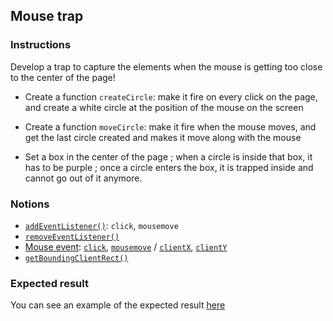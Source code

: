 ## Mouse trap

### Instructions

Develop a trap to capture the elements when the mouse is getting too close to the center of the page!

- Create a function `createCircle`: make it fire on every click on the page, and create a white circle at the position of the mouse on the screen

- Create a function `moveCircle`: make it fire when the mouse moves, and get the last circle created and makes it move along with the mouse

- Set a box in the center of the page ; when a circle is inside that box, it has to be purple ; once a circle enters the box, it is trapped inside and cannot go out of it anymore.

### Notions

- [`addEventListener()`](https://developer.mozilla.org/en-US/docs/Web/API/EventTarget/addEventListener): `click`, `mousemove`
- [`removeEventListener()`](https://developer.mozilla.org/en-US/docs/Web/API/EventTarget/removeEventListener)
- [Mouse event](https://developer.mozilla.org/en-US/docs/Web/API/MouseEvent/MouseEvent): [`click`](https://developer.mozilla.org/en-US/docs/Web/API/Element/click_event), [`mousemove`](https://developer.mozilla.org/en-US/docs/Web/API/Element/mousemove_event) / [`clientX`](https://developer.mozilla.org/en-US/docs/Web/API/MouseEvent/clientX), [`clientY`](https://developer.mozilla.org/en-US/docs/Web/API/MouseEvent/clientY)
- [`getBoundingClientRect()`](https://developer.mozilla.org/en-US/docs/Web/API/Element/getBoundingClientRect)

### Expected result

You can see an example of the expected result [here](https://youtu.be/qF843P-V2Yw)
